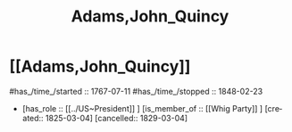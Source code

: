 ﻿---
aliases:
- Adams,John_Quincy
- 
confidential: private
cssclasses: "private note"
draft: true
expiryDate: 
has_id_wikidata: Q11816
has_Template: '[[Extract~Note~Template]]'
isDeleted: false
isReadOnly: false
keywords: Adams,John_Quincy
lang: en
layout: 
license: (c)copyrighted
linkTitle: Adams,John_Quincy
publish: false
publishDate: 
tags:
- "John Quincy Adams"
- Adams,John_Quincy
- 
title: Adams,John_Quincy
type: private_note
---

# [[Adams,John_Quincy]] 

#has_/time_/started :: 1767-07-11
#has_/time_/stopped  :: 1848-02-23
-   [has_role :: [[../US~President]] ] [is_member_of :: [[Whig Party]] ] [created:: 1825-03-04]  [cancelled:: 1829-03-04]  

